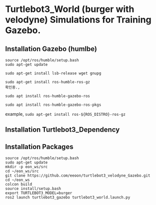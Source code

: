 # Turtlebot3_World (burger with velodyne) Simulations for Training Gazebo.

## Installation Gazebo (humlbe)
```
source /opt/ros/humble/setup.bash
sudo apt-get update

sudo apt-get install lsb-release wget gnupg

sudo apt-get install ros-humble-ros-gz
확인중.,

sudo apt install ros-humble-gazebo-ros

sudo apt install ros-humble-gazebo-ros-pkgs

```

example,
`sudo apt-get install ros-${ROS_DISTRO}-ros-gz`

## Installation Turtlebot3_Dependency

## Installation Packages

```
source /opt/ros/humble/setup.bash
sudo apt-get update
mkdir -p eon_ws/src
cd ~/eon_ws/src
git clone https://github.com/eeoon/turtlebot3_velodyne_Gazebo.git
cd ~/eon_ws
colcon build
source install/setup.bash
export TURTLEBOT3_MODEL=burger
ros2 launch turtlebot3_gazebo turtlebot3_world.launch.py
```

